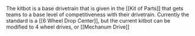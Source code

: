 The kitbot is a base drivetrain that is given in the [[Kit of Parts]] that gets teams to a base level of competitiveness with their drivetrain. Currently the standard is a [[6 Wheel Drop Center]], but the current kitbot can be modified to 4 wheel drives, or [[Mechanum Drive]]
